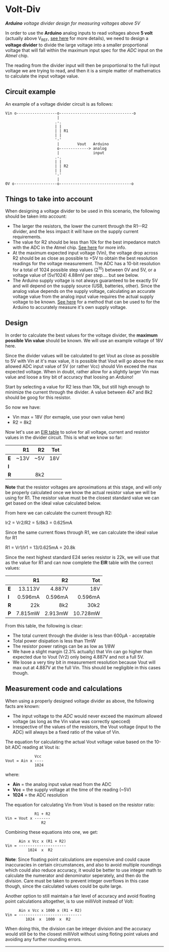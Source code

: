 Volt-Div
========

*__Arduino__ voltage divider design for measuring voltages above 5V*

In order to use the **Arduino** analog inputs to read voltages above **5 volt**
(actually above V<sub>REF</sub>, [see here][1] for more details), we need to
design a **voltage divider** to divide the large voltage into a smaller
proportional voltage that will fall within the maximum input spec for the *ADC*
input on the *Atmel* chip.

The reading from the divider input will then be proportional to the full input
voltage we are trying to read, and then it is a simple matter of mathematics to
calculate the input voltage value.

Circuit example
---------------
An example of a voltage divider circuit is as follows:

```
Vin o------------------o---------------------------------o
                       |
                      .-.
                      | |
                      | | R1
                      | |
                      '-'
                       |        Vout   Arduino
                       o-------------> analog
                       |               input
                      .-.
                      | |
                      | | R2
                      | |
                      '-'
                       |
0V o-------------------o--------------------------------o

```

Things to take into account
---------------------------
When designing a voltage divider to be used in this scenario, the following
should be taken into account:

  * The larger the resistors, the lower the current through the R1--R2 divider,
    and the less impact it will have on the supply current requirements.
  * The value for R2 should be less than 10k for the best impedance match with
    the ADC in the Atmel chip. [See here][2] for more info.
  * At the maximum expected input voltage (Vin), the voltage drop across R2
    should be as close as possible to +5V to obtain the best resolution readings
    for the voltage measurement. The ADC has a 10-bit resolution for a total of
    1024 possible step values (2<sup>10</sup>) between 0V and 5V, or a voltage
    value of (5v/1024) 4.88mV per step.... but see below.
  * The Arduino supply voltage is not always guaranteed to be exactly 5V and
    will depend on the supply source (USB, batteries, other). Since the analog
    value depends on the supply voltage, calculating an accurate voltage value
    from the analog input value requires the actual supply voltage to be known.
    [See here][4] for a method that can be used to for the Arduino to accurately
    measure it's own supply voltage.

Design
------
In order to calculate the best values for the voltage divider, the **maximum
possible Vin value** should be known. We will use an example voltage of 18V
here.

Since the divider values will be calculated to get Vout as close as possible to
5V with Vin at it's max value, it is possible that Vout will go above the max
allowed ADC input value of 5V (or rather Vcc) should Vin exceed the max expected
voltage. When in doubt, rather allow for a slightly larger Vin max value and loose
a tiny bit of accuracy that loosing an *Arduino*!

Start by selecting a value for R2 less than 10k, but still high enough to minimize
the current through the divider. A value between 4k7 and 8k2 should be goog for this
resistor.

So now we have:

  * Vin max = 18V (for exmaple, use your own value here)
  * R2 = 8k2

Now let's use an [EIR table][3] to solve for all voltage, current and resistor
values in the divider circuit. This is what we know so far:

|     | **R1** | **R2** | **Tot** |
|-----|-------:|-------:|--------:|
|**E**|   ~13V |    ~5V |     18V |
|**I**|        |        |         |
|**R**|        |    8k2 |         |

**Note** that the resistor voltages are aproximations at this stage, and will
only be properly calculated once we know the actual resistor value we will be
using for R1. The resistor value must be the closest standard value we can get
based on the ideal value calculated below.

From here we can calculate the current through R2:

  Ir2 = Vr2/R2 = 5/8k3 = 0.625mA

Since the same current flows through R1, we can calculate the ideal value for R1

  R1 = Vr1/Ir1 = 13/0.625mA = 20.8k

Since the next highest standard E24 series resistor is 22k, we will use that as
the value for R1 and can now complete the **EIR** table with the correct values:

|     | **R1** | **R2** | **Tot** |
|-----|-------:|-------:|--------:|
|**E**|13.113V | 4.887V |     18V |
|**I**|0.596mA |0.596mA | 0.596mA |
|**R**|    22k |    8k2 |    30k2 |
|**P**|7.815mW |2.913mW |10.728mW |

From this table, the following is clear:

  * The total current through the divider is less than 600&micro;A - acceptable
  * Total power disipation is less than 11mW
  * The resistor power ratings can be as low as 1/8W
  * We have a slight margin (2.3% actually) that Vin can go higher than expected
    due to Vout (Vr2) only being 4.887V and not a full 5V.
  * We loose a very tiny bit in measurement resolution because Vout will max out
    at 4.887V at the full Vin. This should be negligible in this cases though.


Measurement code and calculations
---------------------------------
When using a properly designed voltage divider as above, the following facts are
known:

  * The input voltage to the *ADC* would never exceed the maximum allowed
    voltage (as long as the Vin value was correctly specced)
  * Irrespective of the values of the resistors, the Vout voltage (input to the
    ADC) will always be a fixed ratio of the value of Vin.

The equation for calculating the actual Vout voltage value based on the 10-bit
ADC reading at Vout is:

```
             Vcc
Vout = Ain x ----
             1024
```

where:

  * **Ain** = the analog input value read from the ADC
  * **Vcc** = the supply voltage at the time of the reading (~5V)
  * **1024** = the ADC resolution

The equation for calculating Vin from Vout is based on the resistor ratio:

```
             R1 + R2
Vin = Vout x -------
                R2
```

Combining these equations into one, we get:

```
      Ain x Vcc x (R1 + R2)
Vin = ---------------------
          1024  x  R2
```

**Note**:
Since floating point calculations are expensive and could cause inaccuracies in
certain circumstances, and also to avoid multiple roundings which could also
reduce accuracy, it would be better to use integer math to calculate the numerator
and denominator seperately, and then do the division.
Care must be taken to prevent integer overflows in this case though, since the
calculated values could be quite large.

Another option to still maintain a fair level of accuracy and avoid floating point
calculations altogether, is to use milliVolt instead of Volt:


```
      Ain x Vcc x 1000 x (R1 + R2)
Vin = ----------------------------
         1024  x  1000  x  R2
```

When doing this, the division can be integer division and the accuracy would still
be to the closest milliVolt without using floting point values and avoiding any
further rounding errors.

------------------------------------------------------------------------------

[1]: http://forum.arduino.cc/index.php/topic,13395.0.html
[2]: http://forum.arduino.cc/index.php/topic,15631.0.html
[3]: http://www.allaboutcircuits.com/vol_1/chpt_5/2.html
[4]: https://code.google.com/p/tinkerit/wiki/SecretVoltmeter

